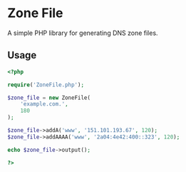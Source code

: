 # Zone File

A simple PHP library for generating DNS zone files.


## Usage

```php
<?php

require('ZoneFile.php');

$zone_file = new ZoneFile(
	'example.com.',
	180
);

$zone_file->addA('www', '151.101.193.67', 120);
$zone_file->addAAAA('www', '2a04:4e42:400::323', 120);

echo $zone_file->output();

?>
```